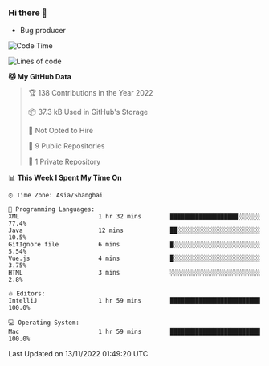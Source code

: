 ### Hi there 👋
* Bug producer
<!--START_SECTION:waka-->
![Code Time](http://img.shields.io/badge/Code%20Time-817%20hrs%2024%20mins-blue)

![Lines of code](https://img.shields.io/badge/From%20Hello%20World%20I%27ve%20Written-34%20Thousand%20lines%20of%20code-blue)

**🐱 My GitHub Data** 

> 🏆 138 Contributions in the Year 2022
 > 
> 📦 37.3 kB Used in GitHub's Storage 
 > 
> 🚫 Not Opted to Hire
 > 
> 📜 9 Public Repositories 
 > 
> 🔑 1 Private Repository 
 > 
📊 **This Week I Spent My Time On** 

```text
⌚︎ Time Zone: Asia/Shanghai

💬 Programming Languages: 
XML                      1 hr 32 mins        ███████████████████░░░░░░   77.4% 
Java                     12 mins             ██░░░░░░░░░░░░░░░░░░░░░░░   10.5% 
GitIgnore file           6 mins              █░░░░░░░░░░░░░░░░░░░░░░░░   5.54% 
Vue.js                   4 mins              █░░░░░░░░░░░░░░░░░░░░░░░░   3.75% 
HTML                     3 mins              ░░░░░░░░░░░░░░░░░░░░░░░░░   2.8%

🔥 Editors: 
IntelliJ                 1 hr 59 mins        █████████████████████████   100.0%

💻 Operating System: 
Mac                      1 hr 59 mins        █████████████████████████   100.0%

```


 Last Updated on 13/11/2022 01:49:20 UTC
<!--END_SECTION:waka-->
